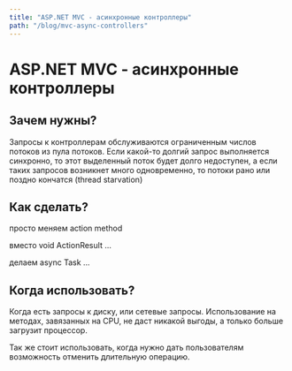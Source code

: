 ```yaml
---
title: "ASP.NET MVC - асинхронные контроллеры"
path: "/blog/mvc-async-controllers"
---
```

# ASP.NET MVC - асинхронные контроллеры

## Зачем нужны?

Запросы к контроллерам обслуживаются ограниченным числов потоков из пула потоков. Если какой-то долгий запрос выполняется синхронно, то этот выделенный поток будет долго недоступен, а если таких запросов возникнет много одновременно, то потоки рано или поздно кончатся (thread starvation)

## Как сделать?

просто меняем action method

вместо void ActionResult ...

делаем async Task<ActionResult> ...

## Когда использовать?

Когда есть запросы к диску, или сетевые запросы. Использование на методах, завязанных на CPU, не даст никакой выгоды, а только больше загрузит процессор.

Так же стоит использовать, когда нужно дать пользователям возможность отменить длительную операцию.
